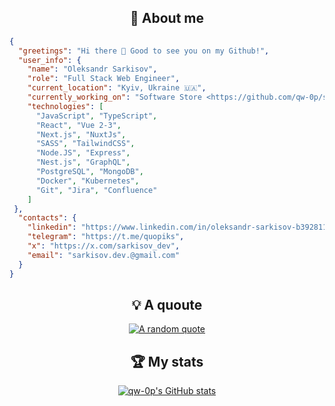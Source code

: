 <div align="center">
  
## 👾 About me

</div>

```json
{
  "greetings": "Hi there 👋 Good to see you on my Github!",
  "user_info": {
    "name": "Oleksandr Sarkisov",
    "role": "Full Stack Web Engineer",
    "current_location": "Kyiv, Ukraine 🇺🇦",
    "currently_working_on": "Software Store <https://github.com/qw-0p/software-store> 🚀",
    "technologies": [
      "JavaScript", "TypeScript",
      "React", "Vue 2-3",
      "Next.js", "NuxtJs",
      "SASS", "TailwindCSS",
      "Node.JS", "Express",
      "Nest.js", "GraphQL",
      "PostgreSQL", "MongoDB",
      "Docker", "Kubernetes",
      "Git", "Jira", "Confluence"
    ]
 },
  "contacts": {
    "linkedin": "https://www.linkedin.com/in/oleksandr-sarkisov-b3928117b/",
    "telegram": "https://t.me/quopiks",
    "x": "https://x.com/sarkisov_dev",
    "email": "sarkisov.dev.@gmail.com"
  }
}
```
<div align="center">

## 💡 A quoute 
[![A random quote](https://quotes-github-readme.vercel.app/api?type=horizontal&theme=dark)](https://github.com/piyushsuthar/github-readme-quotes)

## 🏆 My stats
[![qw-0p's GitHub stats](https://github-readme-stats.vercel.app/api?username=qw-0p)](https://github.com/qw-0p/github-readme-stats)

</div>
